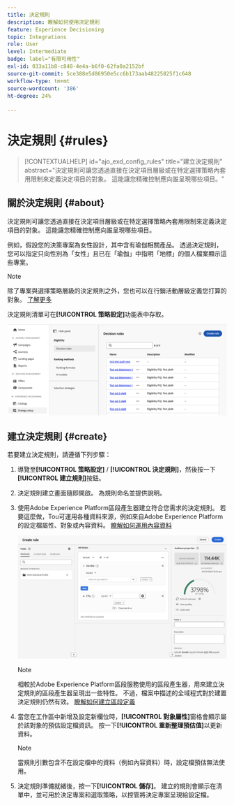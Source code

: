 ```yaml
---
title: 決定規則
description: 瞭解如何使用決定規則
feature: Experience Decisioning
topic: Integrations
role: User
level: Intermediate
badge: label="有限可用性"
exl-id: 033a11b8-c848-4e4a-b6f0-62fa0a2152bf
source-git-commit: 5ce388e5d86950e5cc6b173aab48225825f1c648
workflow-type: tm+mt
source-wordcount: '386'
ht-degree: 24%

---
```


# 決定規則 {#rules}

>[!CONTEXTUALHELP]
>id="ajo_exd_config_rules"
>title="建立決定規則"
>abstract="決定規則可讓您透過直接在決定項目層級或在特定選擇策略內套用限制來定義決定項目的對象。 這能讓您精確控制應向誰呈現哪些項目。"

## 關於決定規則 {#about}

決定規則可讓您透過直接在決定項目層級或在特定選擇策略內套用限制來定義決定項目的對象。 這能讓您精確控制應向誰呈現哪些項目。

例如，假設您的決策專案為女性設計，其中含有瑜伽相關產品。 透過決定規則，您可以指定只向性別為「女性」且已在「瑜伽」中指明「地標」的個人檔案顯示這些專案。

>[!NOTE]
>
>除了專案與選擇策略層級的決定規則之外，您也可以在行銷活動層級定義您打算的對象。 [了解更多](../campaigns/create-campaign.md#audience)

決定規則清單可在&#x200B;**[!UICONTROL 策略設定]**&#x200B;功能表中存取。

![](assets/decision-rules-list.png)

## 建立決定規則 {#create}

若要建立決定規則，請遵循下列步驟：

1. 導覽至&#x200B;**[!UICONTROL 策略設定]** / **[!UICONTROL 決定規則]**，然後按一下&#x200B;**[!UICONTROL 建立規則]**&#x200B;按鈕。

1. 決定規則建立畫面隨即開啟。 為規則命名並提供說明。

1. 使用Adobe Experience Platform區段產生器建立符合您需求的決定規則。 若要這麼做，Tou可運用各種資料來源，例如來自Adobe Experience Platform的設定檔屬性、對象或內容資料。 [瞭解如何運用內容資料](#context-data)

   ![](assets/decision-rules-build.png)

   >[!NOTE]
   >
   >相較於Adobe Experience Platform區段服務使用的區段產生器，用來建立決定規則的區段產生器呈現出一些特性。  不過，檔案中描述的全域程式對於建置決定規則仍然有效。 [瞭解如何建立區段定義](../audience/creating-a-segment-definition.md)

1. 當您在工作區中新增及設定新欄位時，**[!UICONTROL 對象屬性]**&#x200B;窗格會顯示屬於該對象的預估設定檔資訊。 按一下&#x200B;**[!UICONTROL 重新整理預估值]**&#x200B;以更新資料。

   >[!NOTE]
   >
   >當規則引數包含不在設定檔中的資料（例如內容資料）時，設定檔預估無法使用。

1. 決定規則準備就緒後，按一下&#x200B;**[!UICONTROL 儲存]**。 建立的規則會顯示在清單中，並可用於決定專案和選取策略，以控管將決定專案呈現給設定檔。

